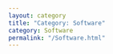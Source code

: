 ```yaml
---
layout: category
title: "Category: Software"
category: Software
permalink: "/Software.html"
---
```

